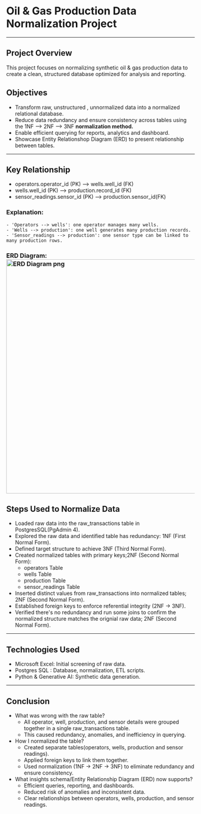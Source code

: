 # Oil & Gas Production Data Normalization Project 

---

## Project Overview 
This project focuses on normalizing synthetic oil & gas production data to create a clean, structured database optimized for analysis and reporting. 

## Objectives
  - Transform raw, unstructured , unnormalized data into a normalized relational database.
  - Reduce data redundancy and ensure consistency across tables using the 1NF --> 2NF --> 3NF **normalization method.**
  - Enable efficient querying for reports, analytics and dashboard.
  - Showcase Entity Relationshop Diagram (ERD) to present relationship between tables.

---

## Key Relationship 
  - operators.operator_id (PK) --> wells.well_id (FK)
  - wells.well_id (PK) --> production.record_id (FK)
  - sensor_readings.sensor_id (PK) --> production.sensor_id(FK)
### Explanation: 
    - 'Operators --> wells': one operator manages many wells. 
    - 'Wells --> production': one well generates many production records. 
    - 'Sensor_readings --> production': one sensor type can be linked to many production rows. 
    
### ERD Diagram: <img width="1110" height="626" alt="ERD Diagram png" src="https://github.com/user-attachments/assets/1ac4767a-7ece-48be-9f39-daa92510add4" />

## Steps Used to Normalize Data 
  - Loaded raw data into the raw_transactions table in PostgresSQL(PgAdmin 4).
  - Explored the raw data and identified table has redundancy: 1NF (First Normal Form).
  - Defined target structure to achieve 3NF (Third Normal Form). 
  - Created normalized tables with primary keys;2NF (Second Normal Form):
    - operators Table
    - wells Table
    - production Table 
    - sensor_readings Table 
  - Inserted distinct values from raw_transactions into normalized tables; 2NF (Second Normal Form).
  - Established foreign keys to enforce referential integrity (2NF → 3NF).
  - Verified there's no redundancy and run some joins to confirm the normalized structure matches the orignial raw data; 2NF (Second Normal Form).

---
## Technologies Used
  - Microsoft Excel: Initial screening of raw data.
  - Postgres SQL : Database, normalization, ETL scripts.
  - Python & Generative AI: Synthetic data generation. 

---
## Conclusion 
  - What was wrong with the raw table? 
      - All operator, well, production, and sensor details were grouped together in a single raw_transactions table.
      - This caused redundancy, anomalies, and inefficiency in querying.
  - How I normalized the table? 
      - Created separate tables(operators, wells, production and sensor readings). 
      - Applied foreign keys to link them together.
      - Used normalization (1NF → 2NF → 3NF) to eliminate redundancy and ensure consistency.
  - What insights schema/Entity Relationship Diagram (ERD) now supports?
      - Efficient queries, reporting, and dashboards.
      - Reduced risk of anomalies and inconsistent data.
      - Clear relationships between operators, wells, production, and sensor readings.









